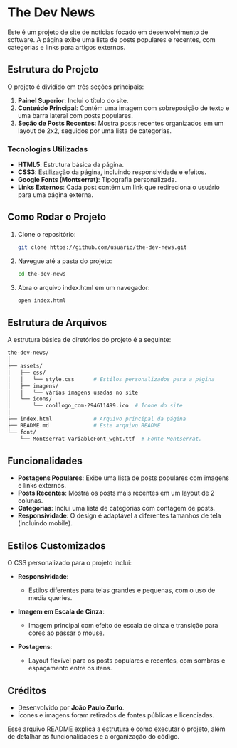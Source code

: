 # The Dev News

Este é um projeto de site de notícias focado em desenvolvimento de software. A página exibe uma lista de posts populares e recentes, com categorias e links para artigos externos.

## Estrutura do Projeto

O projeto é dividido em três seções principais:
1. **Painel Superior**: Inclui o título do site.
2. **Conteúdo Principal**: Contém uma imagem com sobreposição de texto e uma barra lateral com posts populares.
3. **Seção de Posts Recentes**: Mostra posts recentes organizados em um layout de 2x2, seguidos por uma lista de categorias.

### Tecnologias Utilizadas

- **HTML5**: Estrutura básica da página.
- **CSS3**: Estilização da página, incluindo responsividade e efeitos.
- **Google Fonts (Montserrat)**: Tipografia personalizada.
- **Links Externos**: Cada post contém um link que redireciona o usuário para uma página externa.

## Como Rodar o Projeto

1. Clone o repositório:
   ```bash
   git clone https://github.com/usuario/the-dev-news.git

2. Navegue até a pasta do projeto:
   ```bash
   cd the-dev-news

3. Abra o arquivo index.html em um navegador:
   ```bash
   open index.html

## Estrutura de Arquivos
A estrutura básica de diretórios do projeto é a seguinte:
```bash
the-dev-news/
│
├── assets/
│   ├── css/
│   │   └── style.css      # Estilos personalizados para a página
│   ├── imagens/
│   │   └── várias imagens usadas no site
│   └── icons/
│       └── coollogo_com-294611499.ico  # Ícone do site
│
├── index.html             # Arquivo principal da página
├── README.md              # Este arquivo README
└── font/
    └── Montserrat-VariableFont_wght.ttf  # Fonte Montserrat.
```

## Funcionalidades

- **Postagens Populares**: Exibe uma lista de posts populares com imagens e links externos.
- **Posts Recentes**: Mostra os posts mais recentes em um layout de 2 colunas.
- **Categorias**: Inclui uma lista de categorias com contagem de posts.
- **Responsividade**: O design é adaptável a diferentes tamanhos de tela (incluindo mobile).

## Estilos Customizados

O CSS personalizado para o projeto inclui:

- **Responsividade**:
  - Estilos diferentes para telas grandes e pequenas, com o uso de media queries.

- **Imagem em Escala de Cinza**:
  - Imagem principal com efeito de escala de cinza e transição para cores ao passar o mouse.

- **Postagens**:
  - Layout flexível para os posts populares e recentes, com sombras e espaçamento entre os itens.

## Créditos

- Desenvolvido por **João Paulo Zurlo**.
- Ícones e imagens foram retirados de fontes públicas e licenciadas.


Esse arquivo README explica a estrutura e como executar o projeto, além de detalhar as funcionalidades e a organização do código.
